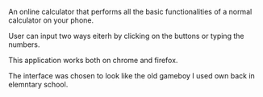 An online calculator that performs all the basic functionalities of a normal calculator on your phone.

User can input two ways eiterh by clicking on the buttons or typing the numbers.

This application works both on chrome and firefox.

The interface was chosen to look like the old gameboy I used own back in elemntary school.
